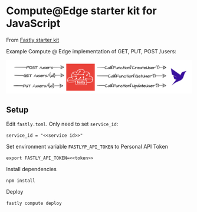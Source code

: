 # Compute@Edge starter kit for JavaScript

From [Fastly starter kit](https://github.com/fastly/compute-starter-kit-javascript-default)

Example Compute @ Edge implementation of GET, PUT, POST /users:

![fastly](./images/Fastly.png)

## Setup
Edit `fastly.toml`. Only need to set `service_id`:
```
service_id = "<<service id>>"
```

Set environment variable `FASTLYP_API_TOKEN` to Personal API Token
```
export FASTLY_API_TOKEN=<<token>>
```

Install dependencies
```
npm install
```

Deploy
```
fastly compute deploy
```

